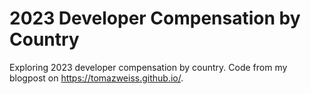 # 2023 Developer Compensation by Country
Exploring 2023 developer compensation by country. Code from my blogpost on https://tomazweiss.github.io/.
